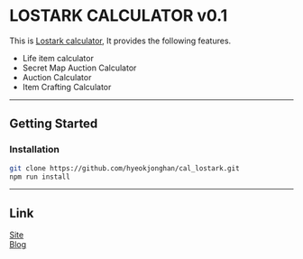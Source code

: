 
# LOSTARK CALCULATOR v0.1

This is [Lostark calculator](https//cal.arkinfo.kr), It provides the following features.
- Life item calculator
- Secret Map Auction Calculator
- Auction Calculator
- Item Crafting Calculator
<hr>

## Getting Started
### Installation
```bash
git clone https://github.com/hyeokjonghan/cal_lostark.git
npm run install
```

<hr>

## Link
[Site](https://cal.arkinfo.kr) <br/>
[Blog](https://jjong-factory.tistory.com/)


